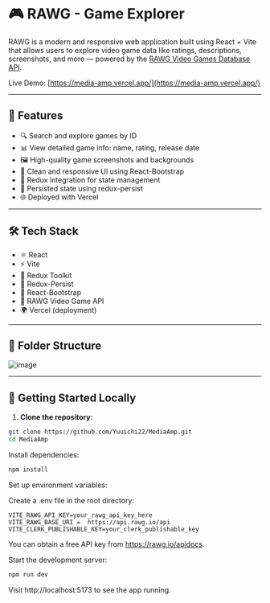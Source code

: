 # 🎮 RAWG - Game Explorer

RAWG is a modern and responsive web application built using React + Vite that allows users to explore video game data like ratings, descriptions, screenshots, and more — powered by the [RAWG Video Games Database API](https://rawg.io/apidocs).

Live Demo: [https://media-amp.vercel.app/](https://media-amp.vercel.app/)

---

## 🚀 Features

- 🔍 Search and explore games by ID
- 📊 View detailed game info: name, rating, release date
- 🖼 High-quality game screenshots and backgrounds
- 🎨 Clean and responsive UI using React-Bootstrap
- 🔁 Redux integration for state management
- 💾 Persisted state using redux-persist
- 🌐 Deployed with Vercel

---

## 🛠 Tech Stack

- ⚛️ React
- ⚡ Vite
- 🧩 Redux Toolkit
- 🧠 Redux-Persist
- 💅 React-Bootstrap
- 🔗 RAWG Video Game API
- 🌍 Vercel (deployment)

---

## 📁 Folder Structure
![image](https://github.com/user-attachments/assets/efa66e90-4188-47a4-b9ee-8306ebe82e6b)

---

## 🧪 Getting Started Locally

1. **Clone the repository:**

```bash
git clone https://github.com/Yuuichi22/MediaAmp.git
cd MediaAmp
```

Install dependencies:

```bash
npm install
```
Set up environment variables:

Create a .env file in the root directory:

```env
VITE_RAWG_API_KEY=your_rawg_api_key_here
VITE_RAWG_BASE_URI =  https://api.rawg.io/api
VITE_CLERK_PUBLISHABLE_KEY=your_clerk_publishable_key
```
You can obtain a free API key from https://rawg.io/apidocs.

Start the development server:

```bash
npm run dev
```
Visit http://localhost:5173 to see the app running.
